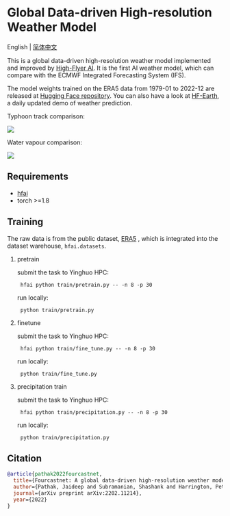 # Global Data-driven High-resolution Weather Model

English | [简体中文](README.md)

This is a global data-driven high-resolution weather model implemented and improved by [High-Flyer AI](https://www.high-flyer.cn/). It is the first AI weather model, which can compare with the ECMWF Integrated
Forecasting System (IFS).

The model weights trained on the ERA5 data from 1979-01 to 2022-12 are released at [Hugging Face repository](https://huggingface.co/hf-ai/FourCastNet). You can also have a look at [HF-Earth](https://www.high-flyer.cn/hf-earth/), a daily updated demo of weather prediction.

Typhoon track comparison:

![](./img/wind_small.gif)

Water vapour comparison:

![](./img/precipitation_small.gif)


## Requirements

- [hfai](https://doc.hfai.high-flyer.cn/index.html)
- torch >=1.8


## Training
The raw data is from the public dataset, [ERA5](https://www.ecmwf.int/en/forecasts/datasets/reanalysis-datasets/era5) , which is integrated into the dataset warehouse, `hfai.datasets`.

1. pretrain

   submit the task to Yinghuo HPC:
   ```shell
    hfai python train/pretrain.py -- -n 8 -p 30
   ```
   run locally:
   ```shell
    python train/pretrain.py
   ```

2. finetune

   submit the task to Yinghuo HPC:
   ```shell
    hfai python train/fine_tune.py -- -n 8 -p 30
   ```
   run locally:
   ```shell
    python train/fine_tune.py
   ```

3. precipitation train

   submit the task to Yinghuo HPC:
   ```shell
    hfai python train/precipitation.py -- -n 8 -p 30
   ```
   run locally:
   ```shell
    python train/precipitation.py
   ```


## Citation

```bibtex
@article{pathak2022fourcastnet,
  title={Fourcastnet: A global data-driven high-resolution weather model using adaptive fourier neural operators},
  author={Pathak, Jaideep and Subramanian, Shashank and Harrington, Peter and Raja, Sanjeev and Chattopadhyay, Ashesh and Mardani, Morteza and Kurth, Thorsten and Hall, David and Li, Zongyi and Azizzadenesheli, Kamyar and others},
  journal={arXiv preprint arXiv:2202.11214},
  year={2022}
}
```
